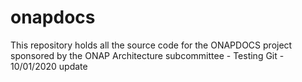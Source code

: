 # onapdocs
This repository holds all the source code for the ONAPDOCS project sponsored by the ONAP Architecture subcommittee
	- Testing Git - 10/01/2020 update
